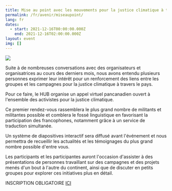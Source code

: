 ```yaml
---
title: Mise au point avec les mouvements pour la justice climatique à travers le pays
permalink: /fr/avenir/miseaupoint/
lang: fr
dates:
  - start: 2021-12-16T00:00:00.000Z
    end: 2021-12-16T02:00:00.000Z
layout: event
img: []
---
```

<!--StartFragment-->

![](/media/1.png)

Suite à de nombreuses conversations avec des organisateurs et organisatrices au cours des derniers mois, nous avons entendu plusieurs personnes exprimer leur intérêt pour un renforcement des liens entre les groupes et les campagnes pour la justice climatique à travers le pays.

Pour ce faire, le HUB organise un appel virtuel pancanadien ouvert à l'ensemble des activistes pour la justice climatique.

Ce premier rendez-vous rassemblera le plus grand nombre de militants et militantes possible et comblera le fossé linguistique en favorisant la participation des francophones, notamment grâce à un service de traduction simultanée.

Un système de diapositives interactif sera diffusé avant l'événement et nous permettra de recueillir les actualités et les témoignages du plus grand nombre possible d'entre vous.

Les participants et les participantes auront l'occasion d'assister à des présentations de personnes travaillant sur des campagnes et des projets menés d'un bout à l'autre du continent, ainsi que de discuter en petits groupes pour explorer ces initiatives plus en détail.

INSCRIPTION OBLIGATOIRE [ICI](https://us02web.zoom.us/meeting/register/tZcsdeytpzgrEtGooyJUUUx2vc_Y2NqWX3Wr?fbclid=IwAR34xk6VsmCM7KKeCDEDaBVSFDjvOsq_MnM5PIINjDXneP__euuARe1eAA4)

<!--EndFragment-->